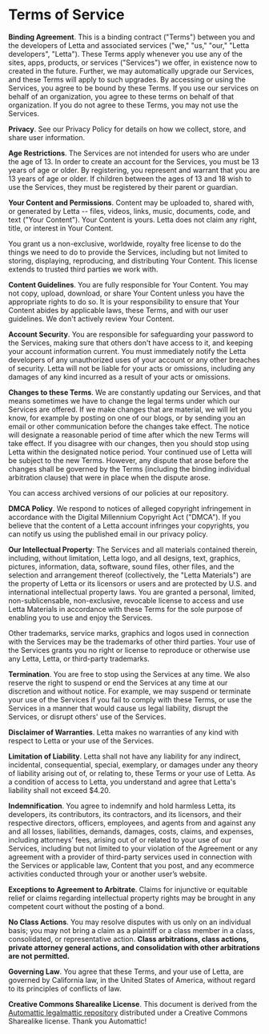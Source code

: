 Terms of Service
================

**Binding Agreement**. This is a binding contract ("Terms") between you and the developers of Letta and associated services ("we," "us," "our," "Letta developers", "Letta"). These Terms apply whenever you use any of the sites, apps, products, or services ("Services") we offer, in existence now to created in the future. Further, we may automatically upgrade our Services, and these Terms will apply to such upgrades. By accessing or using the Services, you agree to be bound by these Terms. If you use our services on behalf of an organization, you agree to these terms on behalf of that organization. If you do not agree to these Terms, you may not use the Services.

**Privacy**. See our Privacy Policy for details on how we collect, store, and share user information.

**Age Restrictions**. The Services are not intended for users who are under the age of 13. In order to create an account for the Services, you must be 13 years of age or older. By registering, you represent and warrant that you are 13 years of age or older. If children between the ages of 13 and 18 wish to use the Services, they must be registered by their parent or guardian.

**Your Content and Permissions**. Content may be uploaded to, shared with, or generated by Letta -- files, videos, links, music, documents, code, and text ("Your Content"). Your Content is yours. Letta does not claim any right, title, or interest in Your Content.

You grant us a non-exclusive, worldwide, royalty free license to do the things we need to do to provide the Services, including but not limited to storing, displaying, reproducing, and distributing Your Content. This license extends to trusted third parties we work with.

**Content Guidelines**. You are fully responsible for Your Content. You may not copy, upload, download, or share Your Content unless you have the appropriate rights to do so. It is your responsibility to ensure that Your Content abides by applicable laws, these Terms, and with our user guidelines. We don't actively review Your Content.

**Account Security**. You are responsible for safeguarding your password to the Services, making sure that others don't have access to it, and keeping your account information current. You must immediately notify the Letta developers of any unauthorized uses of your account or any other breaches of security. Letta will not be liable for your acts or omissions, including any damages of any kind incurred as a result of your acts or omissions.

**Changes to these Terms**. We are constantly updating our Services, and that means sometimes we have to change the legal terms under which our Services are offered. If we make changes that are material, we will let you know, for example by posting on one of our blogs, or by sending you an email or other communication before the changes take effect. The notice will designate a reasonable period of time after which the new Terms will take effect. If you disagree with our changes, then you should stop using Letta within the designated notice period. Your continued use of Letta will be subject to the new Terms. However, any dispute that arose before the changes shall be governed by the Terms (including the binding individual arbitration clause) that were in place when the dispute arose.

You can access archived versions of our policies at our repository.

**DMCA Policy**. We respond to notices of alleged copyright infringement in accordance with the Digital Millennium Copyright Act ("DMCA"). If you believe that the content of a Letta account infringes your copyrights, you can notify us using the published email in our privacy policy.

**Our Intellectual Property**: The Services and all materials contained therein, including, without limitation, Letta logo, and all designs, text, graphics, pictures, information, data, software, sound files, other files, and the selection and arrangement thereof (collectively, the "Letta Materials") are the property of Letta or its licensors or users and are protected by U.S. and international intellectual property laws. You are granted a personal, limited, non-sublicensable, non-exclusive, revocable license to access and use Letta Materials in accordance with these Terms for the sole purpose of enabling you to use and enjoy the Services.

Other trademarks, service marks, graphics and logos used in connection with the Services may be the trademarks of other third parties. Your use of the Services grants you no right or license to reproduce or otherwise use any Letta, Letta, or third-party trademarks.

**Termination**. You are free to stop using the Services at any time. We also reserve the right to suspend or end the Services at any time at our discretion and without notice. For example, we may suspend or terminate your use of the Services if you fail to comply with these Terms, or use the Services in a manner that would cause us legal liability, disrupt the Services, or disrupt others' use of the Services.

**Disclaimer of Warranties**. Letta makes no warranties of any kind with respect to Letta or your use of the Services.

**Limitation of Liability**. Letta shall not have any liability for any indirect, incidental, consequential, special, exemplary, or damages under any theory of liability arising out of, or relating to, these Terms or your use of Letta. As a condition of access to Letta, you understand and agree that Letta's liability shall not exceed $4.20.

**Indemnification**. You agree to indemnify and hold harmless Letta, its developers, its contributors, its contractors, and its licensors, and their respective directors, officers, employees, and agents from and against any and all losses, liabilities, demands, damages, costs, claims, and expenses, including attorneys’ fees, arising out of or related to your use of our Services, including but not limited to your violation of the Agreement or any agreement with a provider of third-party services used in connection with the Services or applicable law, Content that you post, and any ecommerce activities conducted through your or another user’s website.

**Exceptions to Agreement to Arbitrate**. Claims for injunctive or equitable relief or claims regarding intellectual property rights may be brought in any competent court without the posting of a bond.

**No Class Actions**. You may resolve disputes with us only on an individual basis; you may not bring a claim as a plaintiff or a class member in a class, consolidated, or representative action. **Class arbitrations, class actions, private attorney general actions, and consolidation with other arbitrations are not permitted.**

**Governing Law**. You agree that these Terms, and your use of Letta, are governed by California law, in the United States of America, without regard to its principles of conflicts of law.

**Creative Commons Sharealike License**. This document is derived from the [Automattic legalmattic repository](https://github.com/Automattic/legalmattic) distributed under a Creative Commons Sharealike license. Thank you Automattic!
